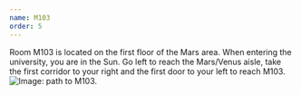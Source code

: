 ```yaml
---
name: M103
order: 5
---
```

Room M103 is located on the first floor of the Mars area. When entering the university, you are in the Sun. Go left to reach the Mars/Venus aisle, take the first corridor to your right and the first door to your left to reach M103.
![Image: path to M103.](/lc2022/assets/img/HR_map_1st_floor_M103.jpg)
